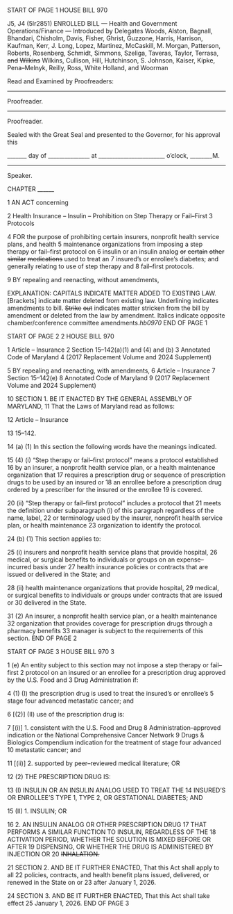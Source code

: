 START OF PAGE 1
HOUSE BILL 970

J5, J4 (5lr2851)
ENROLLED BILL
— Health and Government Operations/Finance —
Introduced by Delegates Woods, Alston, Bagnall, Bhandari, Chisholm, Davis,
Fisher, Ghrist, Guzzone, Harris, Harrison, Kaufman, Kerr, J. Long, Lopez,
Martinez, McCaskill, M. Morgan, Patterson, Roberts, Rosenberg, Schmidt,
Simmons, Szeliga, Taveras, Taylor, Terrasa, ~~and~~ ~~Wilkins~~ Wilkins, Cullison,
Hill, Hutchinson, S. Johnson, Kaiser, Kipke, Pena–Melnyk, Reilly, Ross,
White Holland, and Woorman

Read and Examined by Proofreaders:

_______________________________________________
Proofreader.
_______________________________________________
Proofreader.

Sealed with the Great Seal and presented to the Governor, for his approval this

_______ day of _______________ at ________________________ o’clock, ________M.

______________________________________________
Speaker.

CHAPTER ______

1 AN ACT concerning

2 Health Insurance – Insulin – Prohibition on Step Therapy or Fail–First
3 Protocols

4 FOR the purpose of prohibiting certain insurers, nonprofit health service plans, and health
5 maintenance organizations from imposing a step therapy or fail–first protocol on
6 insulin or an insulin analog ~~or~~ ~~certain~~ ~~other~~ ~~similar~~ ~~medications~~ used to treat an
7 insured’s or enrollee’s diabetes; and generally relating to use of step therapy and
8 fail–first protocols.

9 BY repealing and reenacting, without amendments,

EXPLANATION: CAPITALS INDICATE MATTER ADDED TO EXISTING LAW.
[Brackets] indicate matter deleted from existing law.
Underlining indicates amendments to bill.
~~Strike~~ ~~out~~ indicates matter stricken from the bill by amendment or deleted from the law by
amendment.
Italics indicate opposite chamber/conference committee amendments.*hb0970*
END OF PAGE 1

START OF PAGE 2
2 HOUSE BILL 970

1 Article – Insurance
2 Section 15–142(a)(1) and (4) and (b)
3 Annotated Code of Maryland
4 (2017 Replacement Volume and 2024 Supplement)

5 BY repealing and reenacting, with amendments,
6 Article – Insurance
7 Section 15–142(e)
8 Annotated Code of Maryland
9 (2017 Replacement Volume and 2024 Supplement)

10 SECTION 1. BE IT ENACTED BY THE GENERAL ASSEMBLY OF MARYLAND,
11 That the Laws of Maryland read as follows:

12 Article – Insurance

13 15–142.

14 (a) (1) In this section the following words have the meanings indicated.

15 (4) (i) “Step therapy or fail–first protocol” means a protocol established
16 by an insurer, a nonprofit health service plan, or a health maintenance organization that
17 requires a prescription drug or sequence of prescription drugs to be used by an insured or
18 an enrollee before a prescription drug ordered by a prescriber for the insured or the enrollee
19 is covered.

20 (ii) “Step therapy or fail–first protocol” includes a protocol that
21 meets the definition under subparagraph (i) of this paragraph regardless of the name, label,
22 or terminology used by the insurer, nonprofit health service plan, or health maintenance
23 organization to identify the protocol.

24 (b) (1) This section applies to:

25 (i) insurers and nonprofit health service plans that provide hospital,
26 medical, or surgical benefits to individuals or groups on an expense–incurred basis under
27 health insurance policies or contracts that are issued or delivered in the State; and

28 (ii) health maintenance organizations that provide hospital,
29 medical, or surgical benefits to individuals or groups under contracts that are issued or
30 delivered in the State.

31 (2) An insurer, a nonprofit health service plan, or a health maintenance
32 organization that provides coverage for prescription drugs through a pharmacy benefits
33 manager is subject to the requirements of this section.
END OF PAGE 2

START OF PAGE 3
HOUSE BILL 970 3

1 (e) An entity subject to this section may not impose a step therapy or fail–first
2 protocol on an insured or an enrollee for a prescription drug approved by the U.S. Food and
3 Drug Administration if:

4 (1) (I) the prescription drug is used to treat the insured’s or enrollee’s
5 stage four advanced metastatic cancer; and

6 [(2)] (II) use of the prescription drug is:

7 [(i)] 1. consistent with the U.S. Food and Drug
8 Administration–approved indication or the National Comprehensive Cancer Network
9 Drugs & Biologics Compendium indication for the treatment of stage four advanced
10 metastatic cancer; and

11 [(ii)] 2. supported by peer–reviewed medical literature; OR

12 (2) THE PRESCRIPTION DRUG IS:

13 (I) INSULIN OR AN INSULIN ANALOG USED TO TREAT THE
14 INSURED’S OR ENROLLEE’S TYPE 1, TYPE 2, OR GESTATIONAL DIABETES; AND

15 (II) 1. INSULIN; OR

16 2. AN INSULIN ANALOG OR OTHER PRESCRIPTION DRUG
17 THAT PERFORMS A SIMILAR FUNCTION TO INSULIN, REGARDLESS OF THE
18 ACTIVATION PERIOD, WHETHER THE SOLUTION IS MIXED BEFORE OR AFTER
19 DISPENSING, OR WHETHER THE DRUG IS ADMINISTERED BY INJECTION OR
20 ~~INHALATION.~~

21 SECTION 2. AND BE IT FURTHER ENACTED, That this Act shall apply to all
22 policies, contracts, and health benefit plans issued, delivered, or renewed in the State on or
23 after January 1, 2026.

24 SECTION 3. AND BE IT FURTHER ENACTED, That this Act shall take effect
25 January 1, 2026.
END OF PAGE 3